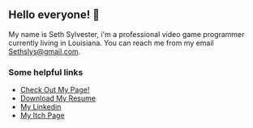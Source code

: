 ## Hello everyone! 👋
My name is Seth Sylvester, i'm a professional video game programmer currently living in Louisiana. You can reach me from my email Sethslys@gmail.com.

### Some helpful links

* [Check Out My Page!](https://sethsylvester.github.io/)
* [Download My Resume](https://github.com/SethSylvester/SethSylvester.github.io/raw/main/Resume.pdf)
* [My Linkedin](https://www.linkedin.com/in/seth-sylvester/)
* [My Itch Page](https://sethsylvester.itch.io/)

<!--
**SethSylvester/SethSylvester** is a ✨ _special_ ✨ repository because its `README.md` (this file) appears on your GitHub profile.

Here are some ideas to get you started:

- 🔭 I’m currently working on ...
- 🌱 I’m currently learning ...
- 👯 I’m looking to collaborate on ...
- 🤔 I’m looking for help with ...
- 💬 Ask me about ...
- 📫 How to reach me: ...
- 😄 Pronouns: ...
- ⚡ Fun fact: ...
-->
